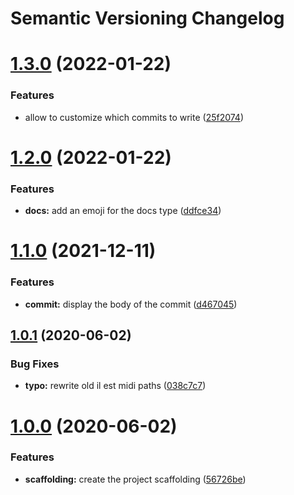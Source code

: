 # Semantic Versioning Changelog

# [1.3.0](https://github.com/Sonia-corporation/conventional-changelog/compare/1.2.0...1.3.0) (2022-01-22)


### Features

* allow to customize which commits to write ([25f2074](https://github.com/Sonia-corporation/conventional-changelog/commit/25f2074296ea51891867c7478fdd76ee3cef5736))

# [1.2.0](https://github.com/Sonia-corporation/conventional-changelog/compare/1.1.0...1.2.0) (2022-01-22)


### Features

* **docs:** add an emoji for the docs type ([ddfce34](https://github.com/Sonia-corporation/conventional-changelog/commit/ddfce3464038f706a86ea883cf13c9c54795a57c))

# [1.1.0](https://github.com/Sonia-corporation/conventional-changelog/compare/1.0.1...1.1.0) (2021-12-11)


### Features

* **commit:** display the body of the commit ([d467045](https://github.com/Sonia-corporation/conventional-changelog/commit/d4670457fbe125433735e7cd8424bbbc4a4f0081))

## [1.0.1](https://github.com/Sonia-corporation/conventional-changelog/compare/1.0.0...1.0.1) (2020-06-02)


### Bug Fixes

* **typo:** rewrite old il est midi paths ([038c7c7](https://github.com/Sonia-corporation/conventional-changelog/commit/038c7c7dd829fd64d71c173c7aa59d3f227636ed))

# [1.0.0](https://github.com/Sonia-corporation/conventional-changelog/compare/...1.0.0) (2020-06-02)


### Features

* **scaffolding:** create the project scaffolding ([56726be](https://github.com/Sonia-corporation/conventional-changelog/commit/56726be5c7b14f92ddc626d7e78cfa458389bc87))
